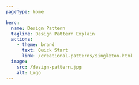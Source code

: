 ```yaml
---
pageType: home

hero:
  name: Design Pattern
  tagline: Design Pattern Explain
  actions:
    - theme: brand
      text: Quick Start
      link: /creational-patterns/singleton.html
  image:
    src: /design-pattern.jpg
    alt: Logo
---
```

